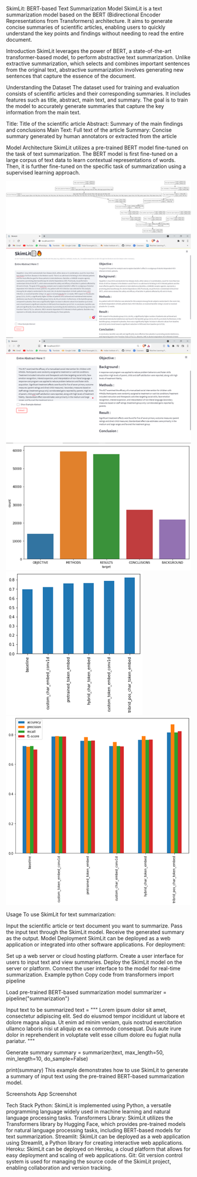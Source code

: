SkimLit: BERT-based Text Summarization Model
SkimLit is a text summarization model based on the BERT (Bidirectional Encoder Representations from Transformers) architecture. It aims to generate concise summaries of scientific articles, enabling users to quickly understand the key points and findings without needing to read the entire document.

Introduction
SkimLit leverages the power of BERT, a state-of-the-art transformer-based model, to perform abstractive text summarization. Unlike extractive summarization, which selects and combines important sentences from the original text, abstractive summarization involves generating new sentences that capture the essence of the document.

Understanding the Dataset
The dataset used for training and evaluation consists of scientific articles and their corresponding summaries. It includes features such as title, abstract, main text, and summary. The goal is to train the model to accurately generate summaries that capture the key information from the main text.

Title: Title of the scientific article Abstract: Summary of the main findings and conclusions Main Text: Full text of the article Summary: Concise summary generated by human annotators or extracted from the article

Model Architecture
SkimLit utilizes a pre-trained BERT model fine-tuned on the task of text summarization. The BERT model is first fine-tuned on a large corpus of text data to learn contextual representations of words. Then, it is further fine-tuned on the specific task of summarization using a supervised learning approach.

![App Screenshot](https://github.com/Ankitb700/Skimlit/blob/main/Images/bert%20model.png)
![App Screenshot](https://github.com/Ankitb700/Skimlit/blob/main/Images/Streamlit.png)
![App Screenshot](https://github.com/Ankitb700/Skimlit/blob/main/Images/app%20output.png)
![App Screenshot](https://github.com/Ankitb700/Skimlit/blob/main/Images/count%20plot.png)
![App Screenshot](https://github.com/Ankitb700/Skimlit/blob/main/Images/f1%20score%20images.png)
![App Screenshot](https://github.com/Ankitb700/Skimlit/blob/main/Images/modeling%20results.png)

Usage
To use SkimLit for text summarization:

Input the scientific article or text document you want to summarize. Pass the input text through the SkimLit model. Receive the generated summary as the output. Model Deployment SkimLit can be deployed as a web application or integrated into other software applications. For deployment:

Set up a web server or cloud hosting platform. Create a user interface for users to input text and view summaries. Deploy the SkimLit model on the server or platform. Connect the user interface to the model for real-time summarization. Example python Copy code from transformers import pipeline

Load pre-trained BERT-based summarization model
summarizer = pipeline("summarization")

Input text to be summarized
text = """ Lorem ipsum dolor sit amet, consectetur adipiscing elit. Sed do eiusmod tempor incididunt ut labore et dolore magna aliqua. Ut enim ad minim veniam, quis nostrud exercitation ullamco laboris nisi ut aliquip ex ea commodo consequat. Duis aute irure dolor in reprehenderit in voluptate velit esse cillum dolore eu fugiat nulla pariatur. """

Generate summary
summary = summarizer(text, max_length=50, min_length=10, do_sample=False)

print(summary) This example demonstrates how to use SkimLit to generate a summary of input text using the pre-trained BERT-based summarization model.

Screenshots
App Screenshot

Tech Stack
Python: SkimLit is implemented using Python, a versatile programming language widely used in machine learning and natural language processing tasks. Transformers Library: SkimLit utilizes the Transformers library by Hugging Face, which provides pre-trained models for natural language processing tasks, including BERT-based models for text summarization. Streamlit: SkimLit can be deployed as a web application using Streamlit, a Python library for creating interactive web applications. Heroku: SkimLit can be deployed on Heroku, a cloud platform that allows for easy deployment and scaling of web applications. Git: Git version control system is used for managing the source code of the SkimLit project, enabling collaboration and version tracking.
